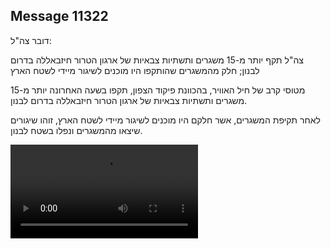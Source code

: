 ## Message 11322

דובר צה"ל:

צה"ל תקף יותר מ-15 משגרים ותשתיות צבאיות של ארגון הטרור חיזבאללה בדרום לבנון; חלק מהמשגרים שהותקפו היו מוכנים לשיגור מיידי לשטח הארץ

מטוסי קרב של חיל האוויר, בהכוונת פיקוד הצפון, תקפו בשעה האחרונה יותר מ-15 משגרים ותשתיות צבאיות של ארגון הטרור חיזבאללה בדרום לבנון.

לאחר תקיפת המשגרים, אשר חלקם היו מוכנים לשיגור מיידי לשטח הארץ, זוהו שיגורים שיצאו מהמשגרים ונפלו בשטח לבנון.

![Video](https://data.iron-swords.co.il/2024/September/06/11322/11322_media.mp4)
